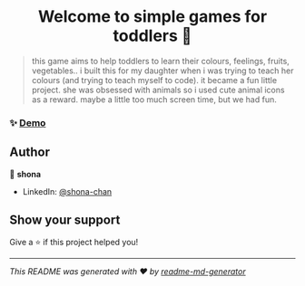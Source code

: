 <h1 align="center">Welcome to simple games for toddlers 👋</h1>
<p>
 
</p>

> this game aims to help toddlers to learn their colours, feelings, fruits, vegetables.. i built this for my daughter when i was trying to teach her colours (and trying to teach myself to code). it became a fun little project. she was obsessed with animals so i used cute animal icons as a reward. maybe a little too much screen time, but we had fun.

### ✨ [Demo](https://combined-games.herokuapp.com/)

## Author

👤 **shona**

* LinkedIn: [@shona-chan](https://linkedin.com/in/shona-chan)

## Show your support

Give a ⭐️ if this project helped you!

***
_This README was generated with ❤️ by [readme-md-generator](https://github.com/kefranabg/readme-md-generator)_
